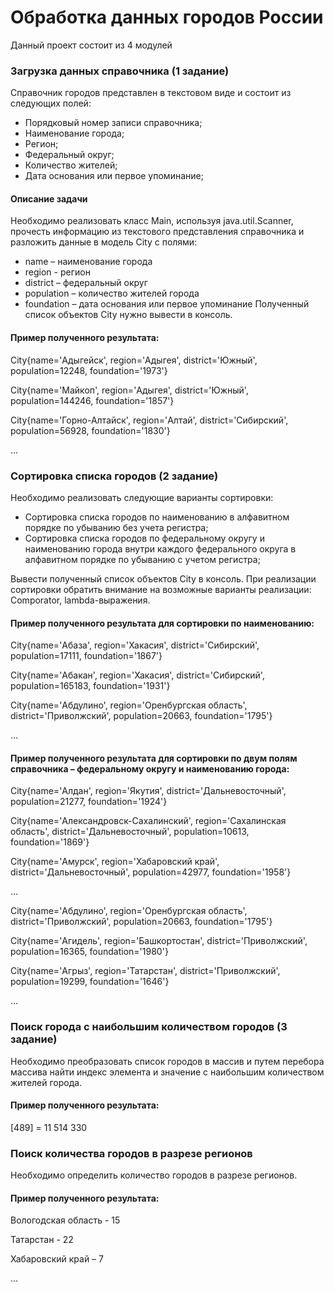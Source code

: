 # Обработка данных городов России

Данный проект состоит из 4 модулей

### Загрузка данных справочника (1 задание)

Справочник городов представлен в текстовом виде и состоит из следующих полей:

* Порядковый номер записи справочника;
* Наименование города;
* Регион;
* Федеральный округ;
* Количество жителей;
* Дата основания или первое упоминание;

#### Описание задачи

Необходимо реализовать класс Main, используя java.util.Scanner, прочесть информацию из текстового представления справочника и разложить данные в модель City с полями:
* name – наименование города
* region - регион
* district – федеральный округ
* population – количество жителей города
* foundation – дата основания или первое упоминание
Полученный список объектов City нужно вывести в консоль.

#### Пример полученного результата:
City{name='Адыгейск', region='Адыгея', district='Южный', population=12248, foundation='1973'}

City{name='Майкоп', region='Адыгея', district='Южный', population=144246, foundation='1857'}

City{name='Горно-Алтайск', region='Алтай', district='Сибирский', population=56928, foundation='1830'} 

…

### Сортировка списка городов (2 задание)

Необходимо реализовать следующие варианты сортировки:

* Сортировка списка городов по наименованию в алфавитном порядке по убыванию без учета регистра;
* Сортировка списка городов по федеральному округу и наименованию города внутри каждого федерального округа в алфавитном порядке по убыванию с учетом регистра;

Вывести полученный список объектов City в консоль. При реализации сортировки обратить внимание на возможные варианты реализации: Comporator, lambda-выражения.

#### Пример полученного результата для сортировки по наименованию:
City{name='Абаза', region='Хакасия', district='Сибирский', population=17111, foundation='1867'}

City{name='Абакан', region='Хакасия', district='Сибирский', population=165183, foundation='1931'}

City{name='Абдулино', region='Оренбургская область', district='Приволжский', population=20663, foundation='1795'} 

…

#### Пример полученного результата для сортировки по двум полям справочника – федеральному округу и наименованию города:
City{name='Алдан', region='Якутия', district='Дальневосточный', population=21277, foundation='1924'}

City{name='Александровск-Сахалинский', region='Сахалинская область', district='Дальневосточный', population=10613, foundation='1869'}

City{name='Амурск', region='Хабаровский край', district='Дальневосточный', population=42977, foundation='1958'}

…

City{name='Абдулино', region='Оренбургская область', district='Приволжский', population=20663, foundation='1795'}

City{name='Агидель', region='Башкортостан', district='Приволжский', population=16365, foundation='1980'}

City{name='Агрыз', region='Татарстан', district='Приволжский', population=19299, foundation='1646'}

…

### Поиск города с наибольшим количеством городов (3 задание)
Необходимо преобразовать список городов в массив и путем перебора массива найти индекс элемента и значение с наибольшим количеством жителей города.

#### Пример полученного результата:

[489] = 11 514 330

### Поиск количества городов в разрезе регионов

Необходимо определить количество городов в разрезе регионов.

#### Пример полученного результата:

Вологодская область - 15

Татарстан - 22

Хабаровский край – 7

…
